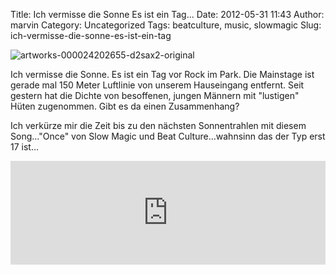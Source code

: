 Title: Ich vermisse die Sonne Es ist ein Tag...
Date: 2012-05-31 11:43
Author: marvin
Category: Uncategorized
Tags: beatculture, music, slowmagic
Slug: ich-vermisse-die-sonne-es-ist-ein-tag

![artworks-000024202655-d2sax2-original]({static}/images/artworks-000024202655-d2sax2-original.jpg)

Ich vermisse die Sonne. Es ist ein Tag vor Rock im Park. Die Mainstage
ist gerade mal 150 Meter Luftlinie von unserem Hauseingang entfernt.
Seit gestern hat die Dichte von besoffenen, jungen Männern mit
"lustigen" Hüten zugenommen. Gibt es da einen Zusammenhang?

Ich verkürze mir die Zeit bis zu den nächsten Sonnentrahlen mit diesem
Song..."Once" von Slow Magic und Beat Culture...wahnsinn das der Typ
erst 17 ist...

<iframe width="100%" height="166" scrolling="no" frameborder="no" src="http://w.soundcloud.com/player/?url=http%3A%2F%2Fapi.soundcloud.com%2Ftracks%2F48054934&amp;auto_play=false&amp;show_artwork=true&amp;color=3366cc"></iframe>

